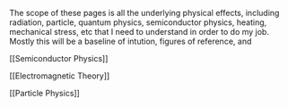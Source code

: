 The scope of these pages is all the underlying physical effects, including radiation, particle, quantum physics, semiconductor physics, heating, mechanical stress, etc that I need to understand in order to do my job. Mostly this will be a baseline of intution, figures of reference, and 

[[Semiconductor Physics]]

[[Electromagnetic Theory]]

[[Particle Physics]]

